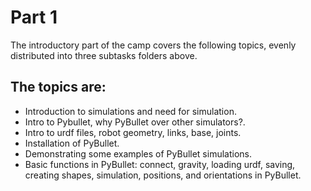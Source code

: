 # Part 1
The introductory part of the camp covers the following topics, evenly distributed into three subtasks folders above.
## The topics are:

* Introduction to simulations and need for simulation.
* Intro to Pybullet, why PyBullet over other simulators?.
* Intro to urdf files, robot geometry, links, base, joints.
* Installation of PyBullet.
* Demonstrating some examples of PyBullet simulations.
* Basic functions in PyBullet: connect, gravity, loading urdf, saving,
creating shapes, simulation, positions, and orientations in PyBullet.
